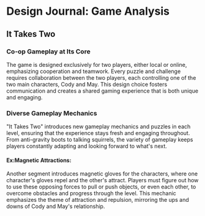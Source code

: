 <h1>Design Journal: Game Analysis</h1>
<h2>It Takes Two</h2>
<h3>Co-op Gameplay at Its Core</h3>
<p>The game is designed exclusively for two players, either local or online, emphasizing cooperation and teamwork. Every puzzle and challenge requires collaboration between the two players, each controlling one of the two main characters, Cody and May. This design choice fosters communication and creates a shared gaming experience that is both unique and engaging.</p>
<h3>Diverse Gameplay Mechanics</h3>
<p>"It Takes Two" introduces new gameplay mechanics and puzzles in each level, ensuring that the experience stays fresh and engaging throughout. From anti-gravity boots to talking squirrels, the variety of gameplay keeps players constantly adapting and looking forward to what's next.
<h4>Ex:Magnetic Attractions:</h4>
Another segment introduces magnetic gloves for the characters, where one character's gloves repel and the other's attract. Players must figure out how to use these opposing forces to pull or push objects, or even each other, to overcome obstacles and progress through the level. This mechanic emphasizes the theme of attraction and repulsion, mirroring the ups and downs of Cody and May's relationship.
</p>
